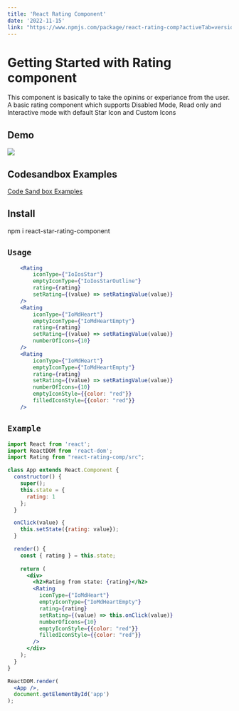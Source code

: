 ```yaml
---
title: 'React Rating Component'
date: '2022-11-15'
link: "https://www.npmjs.com/package/react-rating-comp?activeTab=versions"
---
```


# Getting Started with Rating component
 This component is basically to take the opinins or experiance from the user.
A basic rating component which supports Disabled Mode, Read only  and Interactive mode with default Star Icon and Custom Icons

##  Demo

![](https://cdn.pixabay.com/animation/2022/12/03/11/57/11-57-35-512_512.gif)

## Codesandbox Examples
[Code Sand box Examples](https://codesandbox.io/s/wizardly-water-rg1o5i?file=/src/App.js)

##  Install
  npm i react-star-rating-component
## `Usage`

```jsx
    <Rating
        iconType={"IoIosStar"}
        emptyIconType={"IoIosStarOutline"}
        rating={rating}
        setRating={(value) => setRatingValue(value)}
    />
    <Rating
        iconType={"IoMdHeart"}
        emptyIconType={"IoMdHeartEmpty"}
        rating={rating}
        setRating={(value) => setRatingValue(value)}
        numberOfIcons={10}
    />
    <Rating
        iconType={"IoMdHeart"}
        emptyIconType={"IoMdHeartEmpty"}
        rating={rating}
        setRating={(value) => setRatingValue(value)}
        numberOfIcons={10}
        emptyIconStyle={{color: "red"}}
        filledIconStyle={{color: "red"}}
    />
```


## `Example`
```jsx
import React from 'react';
import ReactDOM from 'react-dom';
import Rating from "react-rating-comp/src";

class App extends React.Component {
  constructor() {
    super();
    this.state = {
      rating: 1
    };
  }

  onClick(value) {
    this.setState({rating: value});
  }

  render() {
    const { rating } = this.state;
    
    return (                
      <div>
        <h2>Rating from state: {rating}</h2>
        <Rating
          iconType={"IoMdHeart"}
          emptyIconType={"IoMdHeartEmpty"}
          rating={rating}
          setRating={(value) => this.onClick(value)}
          numberOfIcons={10}
          emptyIconStyle={{color: "red"}}
          filledIconStyle={{color: "red"}}
        />
      </div>
    );
  }
}

ReactDOM.render(
  <App />, 
  document.getElementById('app')
);
```